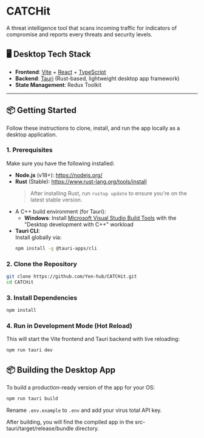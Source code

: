# CATCHit

A threat intelligence tool that scans incoming traffic for indicators of compromise and reports every threats and security levels.

## 🖥️ Desktop Tech Stack

- **Frontend**: [Vite](https://vitejs.dev/) + [React](https://reactjs.org/) + [TypeScript](https://www.typescriptlang.org/)
- **Backend**: [Tauri](https://tauri.app/) (Rust-based, lightweight desktop app framework)
- **State Management**: Redux Toolkit

---

## 📦 Getting Started

Follow these instructions to clone, install, and run the app locally as a desktop application.

### 1. Prerequisites

Make sure you have the following installed:

- **Node.js** (v18+): https://nodejs.org/
- **Rust** (Stable): https://www.rust-lang.org/tools/install
  > After installing Rust, run `rustup update` to ensure you're on the latest stable version.
- A C++ build environment (for Tauri):
  - **Windows**: Install [Microsoft Visual Studio Build Tools](https://visualstudio.microsoft.com/downloads/) with the "Desktop development with C++" workload
- **Tauri CLI**:  
  Install globally via:
  ```bash
  npm install -g @tauri-apps/cli
  ```

### 2. Clone the Repository

```bash
git clone https://github.com/Yen-hub/CATCHit.git
cd CATCHit
```

### 3. Install Dependencies

```bash
npm install
```

### 4. Run in Development Mode (Hot Reload)

This will start the Vite frontend and Tauri backend with live reloading:

```bash
npm run tauri dev
```

## 📦 Building the Desktop App

To build a production-ready version of the app for your OS:

```bash
npm run tauri build
```

Rename `.env.example` to `.env` and add your virus total API key.

After building, you will find the compiled app in the src-tauri/target/release/bundle directory.
